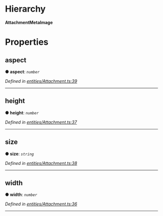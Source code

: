 

# Hierarchy

**AttachmentMetaImage**

# Properties

<a id="aspect"></a>

##  aspect

**● aspect**: *`number`*

*Defined in [entities/Attachment.ts:39](https://github.com/lagunehq/core/blob/daa242c/src/entities/Attachment.ts#L39)*

___
<a id="height"></a>

##  height

**● height**: *`number`*

*Defined in [entities/Attachment.ts:37](https://github.com/lagunehq/core/blob/daa242c/src/entities/Attachment.ts#L37)*

___
<a id="size"></a>

##  size

**● size**: *`string`*

*Defined in [entities/Attachment.ts:38](https://github.com/lagunehq/core/blob/daa242c/src/entities/Attachment.ts#L38)*

___
<a id="width"></a>

##  width

**● width**: *`number`*

*Defined in [entities/Attachment.ts:36](https://github.com/lagunehq/core/blob/daa242c/src/entities/Attachment.ts#L36)*

___

